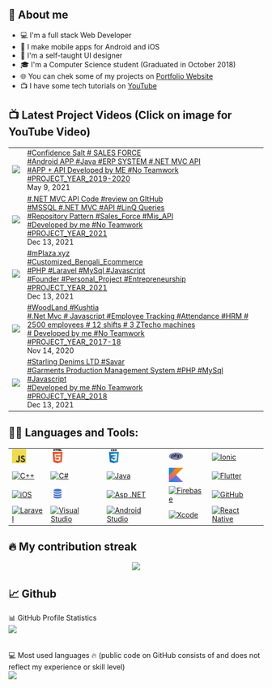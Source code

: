 <!-- <a href="#"><img width="100%" height="auto" src="https://i.imgur.com/iXuL1HG.png" height="175px"/></a>

<h3 align="center">Hey there, I'm <a href="https://KhanSonet.github.io/">Khan Sonet</a>
<img src="https://media.giphy.com/media/hvRJCLFzcasrR4ia7z/giphy.gif" width="28"> <img src="https://emojis.slackmojis.com/emojis/images/1531849430/4246/blob-sunglasses.gif?1531849430" width="28"/></h3> -->

## 📖  About me

* 💻 I'm a full stack Web Developer
* 📱 I make mobile apps for Android and iOS
* 🎨 I'm a self-taught UI designer
* 🎓 I'm a Computer Science student (Graduated in October 2018)
* 🌐 You can chek some of my projects on [Portfolio Website](https://KhanSonet.github.io)
* 📺 I have some tech tutorials on [YouTube](https://www.youtube.com/channel/UCEAtqzTMaAEFURvXK8Y64rg)

## 📺 Latest Project Videos (Click on image for YouTube Video)


<table>
<tbody>
<tr>
<td><a href="https://www.youtube.com/watch?v=210Ni-uDMAw&t=212s"><img width="240px" src="https://i.ytimg.com/vi/210Ni-uDMAw/hqdefault.jpg"></a></td>
<td><a href="https://www.youtube.com/watch?v=210Ni-uDMAw&t=212s"> #Confidence Salt # SALES FORCE <br/>#Android APP #Java #ERP SYSTEM #.NET MVC API 
   <br/>#APP + API Developed by ME #No Teamwork<br/>#PROJECT_YEAR_2019-2020</a><br/>May 9, 2021</td></tr>
<tr>
<td><a href="https://www.youtube.com/watch?v=N0_sJUJqoHQ"><img width="240px" src="https://i9.ytimg.com/vi/N0_sJUJqoHQ/mq2.jpg?sqp=CKjg2o0G&rs=AOn4CLA6Qw-alS2sETQjwSbUVbB5Ssb0IA&retry=4"></a></td>
<td><a href="https://www.youtube.com/watch?v=N0_sJUJqoHQ">#.NET MVC API Code #review on GItHub <br/> #MSSQL #.NET MVC #API #LinQ Queries <br/>#Repository Pattern #Sales_Force #Mis_API<br/>#Developed by me #No Teamwork<br/>#PROJECT_YEAR_2021</a><br/>Dec 13, 2021</td></tr>
      <tr>
<td><a href="https://www.youtube.com/watch?v=Xu3-Xom1uDQ"><img width="240px" src="https://i9.ytimg.com/vi/Xu3-Xom1uDQ/mq3.jpg?sqp=CMjN2o0G&rs=AOn4CLA5fXjYtY-MuT5GyY_MpOAU7F76sQ"></a></td>
<td><a href="https://www.youtube.com/watch?v=Xu3-Xom1uDQ">#mPlaza.xyz <br/>#Customized_Bengali_Ecommerce <br/> #PHP #Laravel #MySql #Javascript  <br/>#Founder #Personal_Project #Entrepreneurship<br/>#PROJECT_YEAR_2021</a><br/>Dec 13, 2021</td></tr>  
<tr>  
<td><a href="https://www.youtube.com/watch?v=v1TrCBV4br8&t=1s"><img width="240px" src="https://i.ytimg.com/vi/v1TrCBV4br8/hqdefault.jpg"></a></td>
<td><a href="https://www.youtube.com/watch?v=v1TrCBV4br8&t=1s">#WoodLand #Kushtia <br/>#.Net Mvc # Javascript #Employee Tracking #Attendance #HRM # 2500 employees # 12 shifts # 3 ZTecho machines  <br/># Developed by me #No Teamwork<br/>#PROJECT_YEAR_2017-18</a><br/>Nov 14, 2020</td></tr>
<tr>
<td><a href="https://www.youtube.com/watch?v=KY59L-YDiqk&t=40s"><img width="240px" src="https://i9.ytimg.com/vi/KY59L-YDiqk/mq2.jpg?sqp=COi62o0G&rs=AOn4CLARGVqBgFL49BsHHsD0vvRUoEyMag"></a></td>
<td><a href="https://www.youtube.com/watch?v=KY59L-YDiqk&t=40s">#Starling Denims LTD #Savar <br/> #Garments Production Management System #PHP  #MySql #Javascript  <br/>#Developed by me #No Teamwork<br/>#PROJECT_YEAR_2018</a><br/>Dec 13, 2021</td></tr>  
</tbody>
</table>


## 👨‍💻 Languages and Tools:

<table>
    <tbody>
        <tr>
            <td><a href="#"><img alt="JavaScript" title="JavaScript" height="28px"
                        src="https://raw.githubusercontent.com/github/explore/80688e429a7d4ef2fca1e82350fe8e3517d3494d/topics/javascript/javascript.png" /></a>
            </td>
            <td><a href="#"><img alt="HTML5" title="HTML5" height="28px"
                        src="https://raw.githubusercontent.com/github/explore/80688e429a7d4ef2fca1e82350fe8e3517d3494d/topics/html/html.png" /></a>
            </td>
            <td><a href="#"><img alt="CSS3" title="CSS3" height="28px"
                        src="https://raw.githubusercontent.com/github/explore/80688e429a7d4ef2fca1e82350fe8e3517d3494d/topics/css/css.png" /></a>
            </td>
            <td><a href="#"><img alt="PHP" title="PHP" height="28px"
                        src="https://raw.githubusercontent.com/github/explore/80688e429a7d4ef2fca1e82350fe8e3517d3494d/topics/php/php.png" /></a>
            </td>
            <td><a href="#"><img alt="Ionic" title="Ionic" height="28px"
                        src="https://simpleicons.org/icons/ionic.svg" /></a>
            </td>
        </tr>
        <tr>
            <td><a href="#"><img alt="C++" title="C++" height="28px"
                        src="https://img.icons8.com/color/48/000000/c-plus-plus-logo.png" /></a></td>
            <td><a href="#"><img alt="C#" title="C#" height="28px"
                        src="https://img.icons8.com/color/48/000000/c-sharp-logo.png" /></a></td>
            <td><a href="#"><img alt="Java" title="Java" height="28px"
                        src="https://img.icons8.com/color/48/000000/java-coffee-cup-logo.png" /></a></td>
            <td><a href="#"><img alt="Kotlin" title="Kotlin" height="28px"
                        src="https://raw.githubusercontent.com/github/explore/80688e429a7d4ef2fca1e82350fe8e3517d3494d/topics/kotlin/kotlin.png" /></a>
            </td>
            <td><a href="#"><img alt="Flutter" title="Flutter" height="28px"
                        src="https://img.icons8.com/color/48/000000/flutter.png" /></a></td>
        </tr>
        <tr>
            <td><a href="#"><img alt="iOS" title="iOS" height="28px"
                        src="https://simpleicons.org/icons/apple.svg" /></a>
            </td>
            <td><a href="#"><img alt="SQL" title="SQL" height="28px"
                        src="https://raw.githubusercontent.com/github/explore/80688e429a7d4ef2fca1e82350fe8e3517d3494d/topics/sql/sql.png" /></a>
            </td>
            <td><a href="#"><img alt="Asp .NET" title="Asp .NET" height="28px"
                        src="https://img.icons8.com/color/48/000000/visual-studio-2019.png" /></a></td>
            <td><a href="#"><img alt="Firebase" title="Firebase" height="28px"
                        src="https://simpleicons.org/icons/firebase.svg" /></a></td>
            <td><a href="#"><img alt="GitHub" title="GitHub" height="28px"
                        src="https://i.imgur.com/DZgetVv.png" /></a>
            </td>
        </tr>
        <tr>
            <td><a href="#"><img alt="Laravel" title="Laravel" height="28px"
                        src="https://simpleicons.org/icons/laravel.svg" /></a>
            </td>
            <td><a href="#"><img alt="Visual Studio" title="Visual Studio Code" height="28px"
                        src="https://img.icons8.com/fluent/48/000000/visual-studio-code-2019.png" /></a></td>
            <td><a href="#"><img alt="Android Studio" title="Android Studio" height="28px"
                        src="https://i.imgur.com/6nJGNMN.png" /></a></td>
            <td><a href="#"><img alt="Xcode" title="Xcode" height="28px"
                        src="https://simpleicons.org/icons/xcode.svg" /></a></td>
            <td><a href="#"><img alt="React Native" title="React Native" height="28px"
                        src="https://simpleicons.org/icons/react.svg" /></a></td>
        </tr>
    </tbody>
</table>



## 🔥  My contribution streak

<p align="center">
    <img src="https://github-readme-streak-stats.herokuapp.com/?user=KhanSonet#version3"/>
</p>

## 📈  Github

📊   GitHub Profile Statistics
  <br/>
  <a href="https://github.com/anuraghazra/github-readme-stats"><img src="https://github-readme-stats.vercel.app/api?username=KhanSonet&show_icons=true&count_private=true&hide=" /></a>

<br/>
  💻   Most used languages 🔥 (public code on GitHub consists of and does not reflect my experience or skill level)
  <br/>
  <img src="https://github-readme-stats.vercel.app/api/top-langs/?username=KhanSonet&layout=compact)"/>
  <br/>








